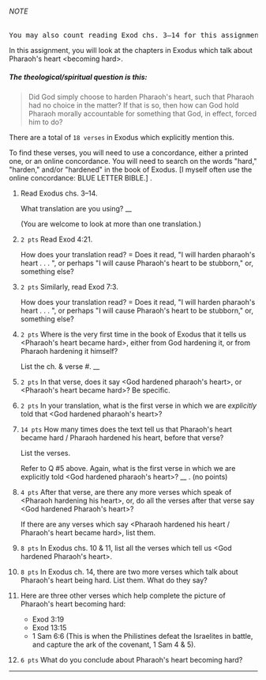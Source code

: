 ---
---

###### NOTE
<pre>
You may also count reading Exod chs. 3–14 for this assignment as part of your Reading Report for this course.
</pre>

In this assignment, you will look at the chapters in Exodus which talk about Pharaoh&#39;s heart &lt;becoming hard&gt;.

##### The theological/spiritual question is this:

> Did God simply choose to harden Pharaoh&#39;s heart, such that Pharaoh had no choice in the matter? If that is so, then how can God hold Pharaoh morally accountable for something that God, in effect, forced him to do?

There are a total of `18 verses` in Exodus which explicitly mention this.

To find these verses, you will need to use a concordance, either a printed one, or an online concordance. You will need to search on the words &quot;hard,&quot; &quot;harden,&quot; and/or &quot;hardened&quot; in the book of Exodus. [I myself often use the online concordance: BLUE LETTER BIBLE.]
.

1. Read Exodus chs. 3–14.

   What translation are you using? __

   (You are welcome to look at more than one translation.)

2. `2 pts` Read Exod 4:21.

   How does your translation read? = Does it read, &quot;I will harden pharaoh&#39;s heart . . . &quot;, or perhaps &quot;I will cause Pharaoh&#39;s heart to be stubborn,&quot; or, something else?

3. `2 pts` Similarly, read Exod 7:3.

   How does your translation read? = Does it read, &quot;I will harden pharaoh&#39;s heart . . . &quot;, or perhaps &quot;I will cause Pharaoh&#39;s heart to be stubborn,&quot; or, something else?

4. `2 pts` Where is the very first time in the book of Exodus that it tells us &lt;Pharaoh&#39;s heart became hard&gt;, either from God hardening it, or from Pharaoh hardening it himself?

   List the ch. &amp; verse #. __

4. `2 pts` In that verse, does it say &lt;God hardened pharaoh&#39;s heart&gt;, or &lt;Pharaoh&#39;s heart became hard&gt;? Be specific.

5. `2 pts` In your translation, what is the first verse in which we are _explicitly_ told that &lt;God hardened pharaoh&#39;s heart&gt;?

6. `14 pts` How many times does the text tell us that Pharaoh&#39;s heart became hard / Pharaoh hardened his heart, before that verse?

   List the verses.

   Refer to Q #5 above. Again, what is the first verse in which we are explicitly told &lt;God hardened pharaoh&#39;s heart&gt;? __ . (no points)

7. `4 pts` After that verse, are there any more verses which speak of &lt;Pharaoh hardening his heart&gt;, or, do all the verses after that verse say &lt;God hardened Pharaoh&#39;s heart&gt;?

   If there are any verses which say &lt;Pharaoh hardened his heart / Pharaoh&#39;s heart became hard&gt;, list them.

8. `8 pts` In Exodus chs. 10 &amp; 11, list all the verses which tell us &lt;God hardened Pharaoh&#39;s heart&gt;.

9. `8 pts` In Exodus ch. 14, there are two more verses which talk about Pharaoh&#39;s heart being hard. List them. What do they say?

10. Here are three other verses which help complete the picture of Pharaoh&#39;s heart becoming hard:

    - Exod 3:19
    - Exod 13:15
    - 1 Sam 6:6 (This is when the Philistines defeat the Israelites in battle, and capture the ark of the covenant, 1 Sam 4 &amp; 5).

11. `6 pts` What do you conclude about Pharaoh&#39;s heart becoming hard?

<hr class='logo' />

